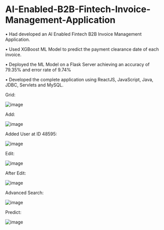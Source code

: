 # AI-Enabled-B2B-Fintech-Invoice-Management-Application
• Had developed an AI Enabled Fintech B2B Invoice Management Application.

• Used XGBoost ML Model to predict the payment clearance date of each invoice.

• Deployed the ML Model on a Flask Server achieving an accuracy of 79.35% and error rate of 9.74%

• Developed the complete application using ReactJS, JavaScript, Java, JDBC, Servlets and MySQL.


Grid:

![image](https://user-images.githubusercontent.com/79992803/177463200-0859b59c-167d-45d1-9431-67c7a1feecbc.png)

Add:

![image](https://user-images.githubusercontent.com/79992803/177463214-c6c29912-88eb-4253-9b65-e83e269878de.png)

Added User at ID 48595:

![image](https://user-images.githubusercontent.com/79992803/177463235-e9805825-e921-4243-85c7-daf50f51d6a1.png)

Edit:

![image](https://user-images.githubusercontent.com/79992803/177463248-ef46a500-668b-428d-a092-c0a0449973c8.png)

After Edit:

![image](https://user-images.githubusercontent.com/79992803/177463269-14a0b294-1173-4591-bf62-0503152c4612.png)

Advanced Search:

![image](https://user-images.githubusercontent.com/79992803/177463281-5ca32bc4-1c96-4ae1-be58-504c49364160.png)

Predict:

![image](https://user-images.githubusercontent.com/79992803/177463298-0f7c5a60-3290-4ae5-91d7-9ef8a96d62b8.png)


 
